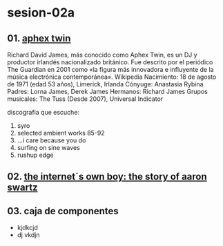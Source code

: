 # sesion-02a

## 01. [aphex twin](https://es.wikipedia.org/wiki/Aphex_Twin)

Richard David James, más conocido como Aphex Twin, es un DJ y productor irlandés nacionalizado británico. Fue descrito por el periódico The Guardian en 2001 como «la figura más innovadora e influyente de la música electrónica contemporánea».​ Wikipedia
Nacimiento: 18 de agosto de 1971 (edad 53 años), Limerick, Irlanda
Cónyuge: Anastasia Rybina
Padres: Lorna James, Derek James
Hermanos: Richard James
Grupos musicales: The Tuss (Desde 2007), Universal Indicator


discografia que escuche:

1. syro
2. selected ambient works 85-92
3. ...i care because you do
4. surfing on sine waves
5. rushup edge

## 02. [the internet´s own boy: the story of aaron swartz](https://www.youtube.com/watch?v=9vz06QO3UkQ&rco=1)

## 03. caja de componentes
- kjdkcjd
- dj vkdjn
